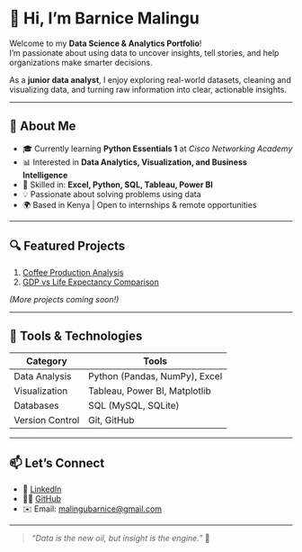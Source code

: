 # 👋 Hi, I’m Barnice Malingu

Welcome to my **Data Science & Analytics Portfolio**!  
I’m passionate about using data to uncover insights, tell stories, and help organizations make smarter decisions.  

As a **junior data analyst**, I enjoy exploring real-world datasets, cleaning and visualizing data, and turning raw information into clear, actionable insights.

---

## 🧠 About Me

- 🎓 Currently learning **Python Essentials 1** at *Cisco Networking Academy*
- 📊 Interested in **Data Analytics, Visualization, and Business Intelligence**
- 🧰 Skilled in: **Excel, Python, SQL, Tableau, Power BI**
- 💡 Passionate about solving problems using data
- 🌍 Based in Kenya | Open to internships & remote opportunities

---

## 🔍 Featured Projects

1. [Coffee Production Analysis](./projects/coffee-production)
2. [GDP vs Life Expectancy Comparison](./projects/gdp-lifeexpectancy)

*(More projects coming soon!)*

---

## 🧰 Tools & Technologies

| Category | Tools |
|-----------|--------|
| Data Analysis | Python (Pandas, NumPy), Excel |
| Visualization | Tableau, Power BI, Matplotlib |
| Databases | SQL (MySQL, SQLite) |
| Version Control | Git, GitHub |

---

## 📫 Let’s Connect

- 💼 [LinkedIn](https://www.linkedin.com/in/malingu-barnice/)
- 🧑‍💻 [GitHub](https://github.com/malingubarnice)
- ✉️ Email: malingubarnice@gmail.com

---

> *“Data is the new oil, but insight is the engine.”* 🚀
